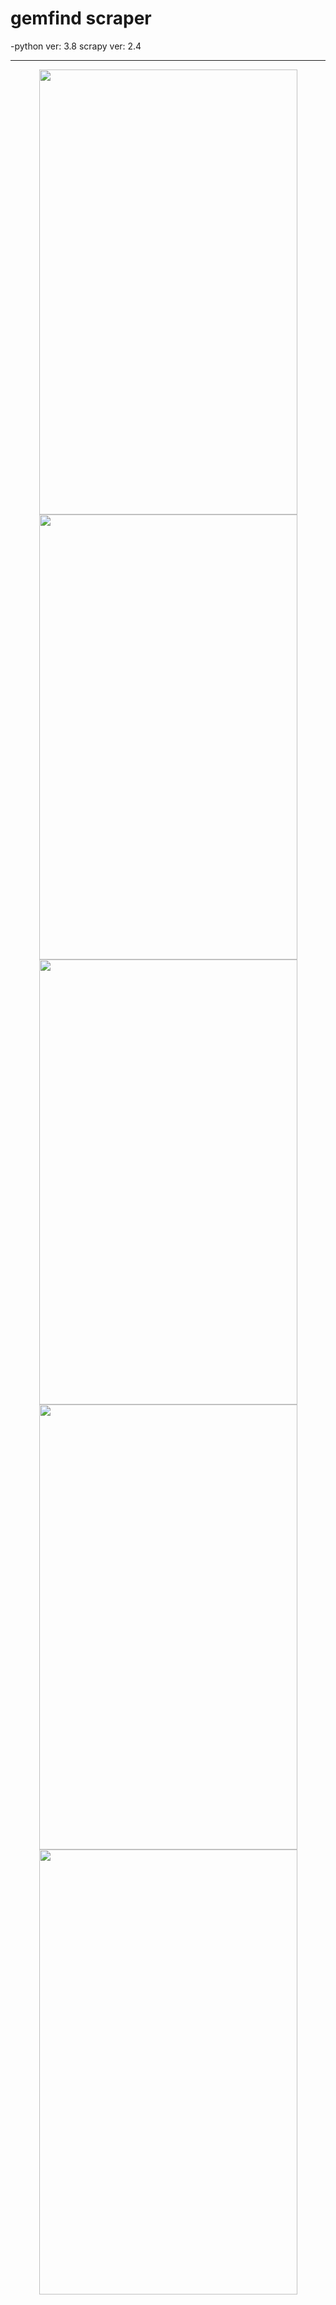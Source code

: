 # gemfind scraper

-python ver: 3.8
scrapy ver: 2.4

<hr>

<p align="center">
  <img src="../master/ss/1.png" width="413" height="712">     
  <img src="../master/ss/2.png" width="413" height="712">    
  <img src="../master/ss/3.png" width="413" height="712">
  <img src="../master/ss/4.png" width="413" height="712">
  <img src="../master/ss/5.png" width="413" height="712">
</p>


